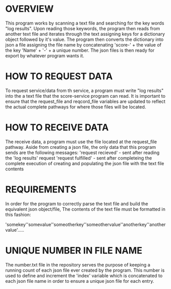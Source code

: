 # OVERVIEW
This program works by scanning a text file and searching for the key words "log results". Upon reading those keywords, the program then reads from another text file and iterates through the text 
assigning keys for a dictionary object followed by it's value. The program then converts the dictionary into json a file assigning the file name by concatenating 'score-' + the value of the key 'Name' + '-' + a unique number. The json files is then ready for export by whatever program wants it. 


# HOW TO REQUEST DATA
To request service/data from th service, a program must write "log results" into the a text file that the score-service program can read. It is important to ensure that the request_file and reqcord_file variables are updated to reflect the actual complete pathways for where those files will be located. 


# HOW TO RECEIVE DATA
The receive data, a program must use the file located at the request_file pathway. Aside from creating a json file, the only data that this program sends are the following messages:
  'request recieved' - sent after reading the 'log results' request
  'request fulfilled' - sent after completeing the complete execution of creating and populating the json file with the text file contents

# REQUIREMENTS
In order for the program to correctly parse the text file and build the equivalent json object/file, The contents of the text file must be formatted in this fashion:

'somekey''somevalue''someotherkey''someothervalue''anotherkey''anothervalue'.....

# UNIQUE NUMBER IN FILE NAME
The number.txt file in the repository serves the purpose of keeping a running count of each json file ever created by the program. This number is used to define and increment the 'index' variable which is concatenated to each json file name in order to ensure a unique json file for each entry.
